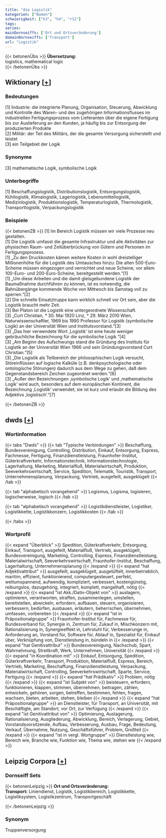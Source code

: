 ```yaml
---
title: "die Logistik"
kategorien: ["Nomen"]
schwierigkeit: ["k3", "h4", "r12"]
tags:
series:
mainDornseiffs: ['Ort und Ortsveränderung']
domainDornseiffs: ['Transport']
url: "Logistik"
---
```


{{< betonenÜbs >}}
**Übersetzung:**  
logistics, mathematical  logic  
{{< /betonenÜbs >}}

## Wiktionary [[+](https://de.wiktionary.org/wiki/Logistik)]

### Bedeutungen
[1] Industrie: die integrierte Planung, Organisation, Steuerung, Abwicklung und Kontrolle des Waren- und des zugehörigen Informationsflusses im industriellen Fertigungsprozess vom Lieferanten über die eigene Fertigung bis zur Auslieferung an den Kunden, ja häufig bis zur Entsorgung der produzierten Produkte  
[2] Militär: der Teil des Militärs, der die gesamte Versorgung sicherstellt und leistet  
[3] ein Teilgebiet der Logik  

### Synonyme
[3] mathematische Logik, symbolische Logik  

### Unterbegriffe
[1] Beschaffungslogistik, Distributionslogistik, Entsorgungslogistik, Kühllogistik, Klimalogistik, Lagerlogistik, Lebensmittellogistik, Medizinlogistik, Produktionslogistik, Temperaturlogistik, Thermologistik, Transportlogistik, Verpackungslogistik  

### Beispiele
{{< betonenZB >}}
[1] Im Bereich Logistik müssen wir viele Prozesse neu gestalten.  
[1] Die Logistik umfasst die gesamte Infrastruktur und alle Aktivitäten zur physischen Raum- und Zeitüberbrückung von Gütern und Personen im Fertigungsprozess.  
[1] „Zu den Druckkosten kämen weitere Kosten in wohl dreistelliger Millionenhöhe für die Logistik des Umtausches hinzu: Die alten 500-Euro-Scheine müssen eingezogen und vernichtet und neue Scheine, vor allem 100-Euro- und 200-Euro-Scheine, bereitgestellt werden.“[1]  
[1] „Um diese Arbeiten und die damit gleisgebundene Logistik der Baumaßnahme durchführen zu können, ist es notwendig, die Bahnübergänge kommende Woche von Mittwoch bis Samstag voll zu sperren.“[2]  
[2] Die schnelle Einsatztruppe kann wirklich schnell vor Ort sein, aber die Logistik braucht mehr Zeit.  
[3] Bei Platon ist die Logistik eine untergeordnete Wissenschaft.  
[3] „Curt Christian, * 30. Mai 1920 Linz, † 29. März 2010 Wien, Naturwissenschaftler, 1969 bis 1990 Professor für Logistik (symbolische Logik) an der Universität Wien und Institutsvorstand.“[3]  
[3] „Das hier verwendete Wort ‚Logistik‘ ist eine heute weniger gebräuchliche Bezeichnung für die symbolische Logik.“[4]  
[3] „Am Beginn des Aufschwungs stand die Gründung des Instituts für Logistik an der Universität Wien 1966 und sein Gründungsvorstand Curt Christian.“[5]  
[3] „Die Logistik als Teilbereich der philosophischen Logik versucht, Störeinflüssen auf logische Kalküle (z.B. denkpsychologische oder ontologische Störungen) dadurch aus dem Wege zu gehen, daß dem Gegenstandsbereich Zeichen zugeordnet werden.“[6]  
[3] „Außer den Bezeichnungen ‚symbolische Logik‘ und ‚mathematische Logik‘ wird auch, besonders auf dem europäischen Kontinent, die Bezeichnung ‚Logistik‘ verwendet; sie ist kurz und erlaubt die Bildung des Adjektivs ‚logistisch‘.“[7]  

{{< /betonenZB >}}


## dwds [[+](https://www.dwds.de/wb/Logistik)]

### Wortinformation
{{< tabs "Dwds" >}}
{{< tab "Typische Verbindungen" >}}
Beschaffung, Bundesvereinigung, Controlling, Distribution, Einkauf, Entsorgung, Express, Fachmesse, Fertigung, Finanzdienstleistung, Fraunhofer-Institut, Güterkraftverkehr, Informationstechnik, Informationstechnologie, Lagerhaltung, Marketing, Materialfluß, Materialwirtschaft, Produktion, Seeverkehrswirtschaft, Service, Spedition, Telematik, Touristik, Transport, Unternehmensplanung, Verpackung, Vertrieb, ausgefeilt, ausgeklügelt
{{< /tab >}}

{{< tab "alphabetisch vorangehend" >}}
Logismus, Logisma, logisieren, logischerweise, logisch
{{< /tab >}}

{{< tab "alphabetisch vorangehend" >}}
Logistikdienstleister, Logistiker, Logistikkette, Logistikkonzern, Logistikkosten
{{< /tab >}}

{{< /tabs >}}

### Wortprofil
{{< expand "Überblick" >}} Spedition, Güterkraftverkehr, Entsorgung, Einkauf, Transport, ausgefeilt, Materialfluß, Vertrieb, ausgeklügelt, Bundesvereinigung, Marketing, Controlling, Express, Finanzdienstleistung, Materialwirtschaft, Seeverkehrswirtschaft, Fraunhofer-Institut, Beschaffung, Lagerhaltung, Unternehmensplanung {{< /expand >}}
{{< expand "hat Adjektivattribut" >}} ausgefeilt, ausgeklügelt, ausgetüftelt, innerbetrieblich, maritim, effizient, funktionierend, computergesteuert, perfekt, weltumspannend, aufwendig, kompliziert, verbessert, kostengünstig, reibungslos, dazugehörig, integriert, komplett, mangelhaft, nötig {{< /expand >}}
{{< expand "ist Akk./Dativ-Objekt von" >}} auslagern, optimieren, verantworten, straffen, zusammenlegen, umstellen, bereitstellen, abwickeln, erfordern, aufbauen, steuern, organisieren, verbessern, bedürfen, ausbauen, erläutern, beherrschen, übernehmen, umfassen, vorbereiten {{< /expand >}}
{{< expand "ist in Präpositionalgruppe" >}} Fraunhofer-Institut für, Fachmesse für, Bundesverband für, Synergie in, Zentrum für, Zukauf in, Mischkonzern mit, Rationalisierung in, Synergieeffekt in, Lehrstuhl für, Verbesserunge in, Anforderung an, Vorstand für, Software für, Ablauf in, Spezialist für, Einkauf über, Verknüpfung von, Dienstleistung in, bündeln in {{< /expand >}}
{{< expand "hat Genitivattribut" >}} Bundesvereinigung, Nachschub, Spart, Wahrnehmung, Streitkraft, Werk, Unternehmen, Universität {{< /expand >}}
{{< expand "in Koordination mit" >}} Einkauf, Entsorgung, Spedition, Güterkraftverkehr, Transport, Produktion, Materialfluß, Express, Bereich, Vertrieb, Marketing, Beschaffung, Finanzdienstleistung, Verpackung, Materialwirtschaft, Controlling, Seeverkehrswirtschaft, Sparte, Service, Fertigung {{< /expand >}}
{{< expand "hat Prädikativ" >}} Problem, nötig {{< /expand >}}
{{< expand "ist Subjekt von" >}} beisteuern, erfordern, funktionieren, klappen, stimmen, übernehmen, beitragen, zählen, entwickeln, gehören, sorgen, betreffen, bestimmen, fehlen, fragen, wachsen, bieten, arbeiten, stehen, bleiben {{< /expand >}}
{{< expand "hat Präpositionalgruppe" >}} an Dienstleister, für Transport, an Universität, mit Beschäftigte, am Standort, vor Ort, zur Verfügung {{< /expand >}}
{{< expand "ist Genitivattribut von" >}} Optimierung, Auslagerung, Rationalisierung, Ausgliederung, Abwicklung, Bereich, Verlagerung, Gebiet, Vorstandsvorsitzende, Aufbau, Verbesserung, Ausbau, Frage, Bedeutung, Verkauf, Übernahme, Nutzung, Geschäftsführer, Problem, Großteil {{< /expand >}}
{{< expand "ist in vergl. Wortgruppe" >}} Dienstleistung wie, Bereich wie, Branche wie, Funktion wie, Thema wie, stehen wie {{< /expand >}}

## Leipzig Corpora [[+](https://corpora.uni-leipzig.de/en/res?word=Logistik&corpusId=deu_newscrawl-public_2018)]

### Dornseiff Sets
{{< betonenLeipzig >}}
**Ort und Ortsveränderung:**  
**Transport:** Liniendienst, Logistik, Logistikbereich, Logistikkette, Logistiksystem, Logistikzentrum, Transportgeschäft  

{{< /betonenLeipzig >}}

### Synonym
Truppenversorgung


